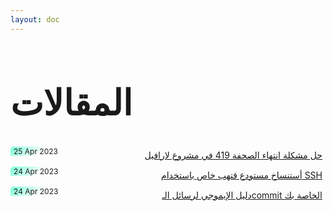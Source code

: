 ```yaml
---
layout: doc
---
```


<style>
    .article-list span {
      background: var(--vp-c-brand)
    }
    .article-list {
      padding-bottom: 1rem;
      padding-top: 1rem;
      border: 1px solid var(--vp-c-divider-light);
      border-radius: 5px;
      margin: 5px 0;
      padding: 5px;
      
    }
    .article-list:hover {
      box-shadow: 0 2px 8px rgb(0 0 0 / 33%);
    }
    .article-list span {
      background: rgb(120,255,214);
      background: linear-gradient(140deg, rgba(120,255,214,1) 0%, rgba(168,255,120,0) 60%);
    }
    .article-list .article-logo {
      margin: -5px;
      background: linear-gradient(90deg, rgba(255,255,255,1) 23%, rgba(255,255,255,0%) 98%) !important;
      position: relative;
      right: 5px;
    }
    .article-list .article-logo img {
      height: 30px !important;
      background-size: contain !important;
      background-repeat: no-repeat !important;
      background-position-y: bottom !important;
      background-position-x: right !important;
      border-radius:0;
      border-bottom-right-radius: 5px;
      padding: 2px;
      background: white;
      /* background: linear-gradient(145deg, rgba(120,255,214,1) 0%, rgba(168,255,120,0) 57%) !important; */
      position: relative;
      right: -5px;
    }
    
    .article-list a {
      display: flex;
      justify-content: right;
    }

    .border-t {
      border-top: solid 0.5px #bbb;
    }

    .article-list span {
      float: left;
      font-size: 12px;
      padding: 0 5px;
      border-radius: 0;
      margin: -5px;
      border-top-left-radius: 5px;
    }

    .title {
      line-height: 64px;
      font-size: 56px;
      color: var(--vp-c-yellow);
    }
</style>


<h1 class="title">المقالات</h1>


<div class="article-list text-center">
  <span>25 Apr 2023</span>
  <a href="/articles/2023-04-25-solve-the-page-expired-419-error-in-laravel">حل مشكلة انتهاء الصحفة 419 في مشروع لارافيل</a>
</div>

<div class="article-list text-center">
  <span>24 Apr 2023</span>
  <a href="/articles/2023-04-24-clone-private-github-repository-using-ssh">أستنساخ مستودع قتهب خاص باستخدام SSH</a>
</div>

<div class="article-list text-center">
  <span>24 Apr 2023</span>
  <a href="/articles/2022-08-20-gitmoji">دليل الإيموجي لرسائل الـcommit الخاصة بك</a>
</div>
